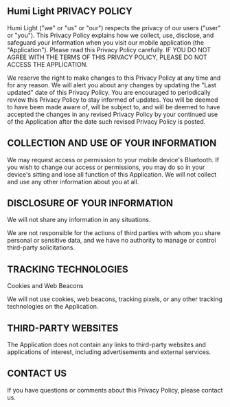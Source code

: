 ## Humi Light PRIVACY POLICY

Humi Light ("we" or "us" or "our") respects the privacy of our users ("user" or "you"). This Privacy Policy explains how we collect, use, disclose, and safeguard your information when you visit our mobile application (the "Application"). Please read this Privacy Policy carefully. IF YOU DO NOT AGREE WITH THE TERMS OF THIS PRIVACY POLICY, PLEASE DO NOT ACCESS THE APPLICATION.

We reserve the right to make changes to this Privacy Policy at any time and for any reason. We will alert you about any changes by updating the "Last updated" date of this Privacy Policy. You are encouraged to periodically review this Privacy Policy to stay informed of updates. You will be deemed to have been made aware of, will be subject to, and will be deemed to have accepted the changes in any revised Privacy Policy by your continued use of the Application after the date such revised Privacy Policy is posted.

## COLLECTION AND USE OF YOUR INFORMATION

We may request access or permission to your mobile device's Bluetooth. If you wish to change our access or permissions, you may do so in your device's sitting and lose all function of this Application. We will not collect and use any other information about you at all.

## DISCLOSURE OF YOUR INFORMATION

We will not share any information in any situations.

We are not responsible for the actions of third parties with whom you share personal or sensitive data, and we have no authority to manage or control third-party solicitations.

## TRACKING TECHNOLOGIES

Cookies and Web Beacons

We will not use cookies, web beacons, tracking pixels, or any other tracking technologies on the Application.

## THIRD-PARTY WEBSITES

The Application does not contain any links to third-party websites and applications of interest, including advertisements and external services.

## CONTACT US

If you have questions or comments about this Privacy Policy, please contact us.
